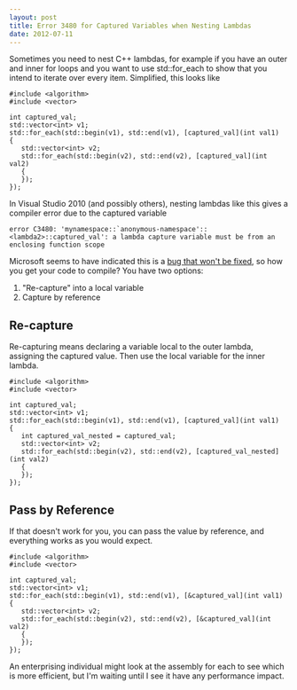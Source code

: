 ```yaml
---
layout: post
title: Error 3480 for Captured Variables when Nesting Lambdas
date: 2012-07-11
---
```


Sometimes you need to nest C++ lambdas, for example if you have an outer and inner for loops and you want to use std::for_each to show that you intend to iterate over every item. Simplified, this looks like

```
#include <algorithm>
#include <vector>

int captured_val;
std::vector<int> v1;
std::for_each(std::begin(v1), std::end(v1), [captured_val](int val1)
{
   std::vector<int> v2;
   std::for_each(std::begin(v2), std::end(v2), [captured_val](int val2)
   {
   });
});
```

In Visual Studio 2010 (and possibly others), nesting lambdas like this gives a compiler error due to the captured variable

```
error C3480: 'mynamespace::`anonymous-namespace'::<lambda2>::captured_val': a lambda capture variable must be from an enclosing function scope
```

Microsoft seems to have indicated this is a [bug that won't be fixed](http://connect.microsoft.com/VisualStudio/feedback/details/560907/capturing-variables-in-nested-lambdas), so how you get your code to compile? You have two options:

1. "Re-capture" into a local variable
2. Capture by reference

## Re-capture

Re-capturing means declaring a variable local to the outer lambda, assigning the captured value. Then use the local variable for the inner lambda.

```
#include <algorithm>
#include <vector>

int captured_val;
std::vector<int> v1;
std::for_each(std::begin(v1), std::end(v1), [captured_val](int val1)
{
   int captured_val_nested = captured_val;
   std::vector<int> v2;
   std::for_each(std::begin(v2), std::end(v2), [captured_val_nested](int val2)
   {
   });
});
```

## Pass by Reference

If that doesn't work for you, you can pass the value by reference, and everything works as you would expect.

```
#include <algorithm>
#include <vector>
 
int captured_val;
std::vector<int> v1;
std::for_each(std::begin(v1), std::end(v1), [&captured_val](int val1)
{
   std::vector<int> v2;
   std::for_each(std::begin(v2), std::end(v2), [&captured_val](int val2)
   {
   });
});
```

An enterprising individual might look at the assembly for each to see which is more efficient, but I'm waiting until I see it have any performance impact.